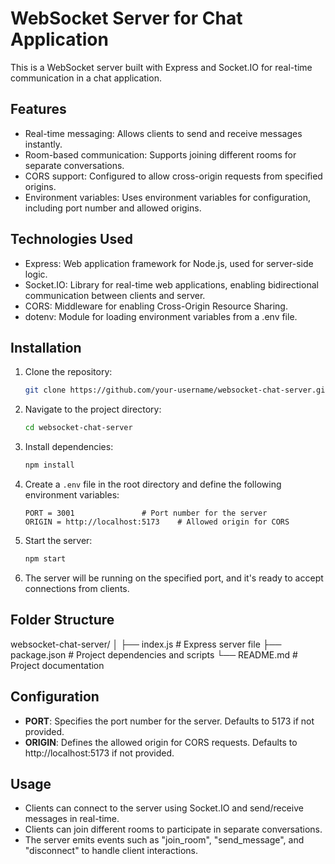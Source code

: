 # WebSocket Server for Chat Application

This is a WebSocket server built with Express and Socket.IO for real-time communication in a chat application.

## Features

- Real-time messaging: Allows clients to send and receive messages instantly.
- Room-based communication: Supports joining different rooms for separate conversations.
- CORS support: Configured to allow cross-origin requests from specified origins.
- Environment variables: Uses environment variables for configuration, including port number and allowed origins.

## Technologies Used

- Express: Web application framework for Node.js, used for server-side logic.
- Socket.IO: Library for real-time web applications, enabling bidirectional communication between clients and server.
- CORS: Middleware for enabling Cross-Origin Resource Sharing.
- dotenv: Module for loading environment variables from a .env file.

## Installation

1. Clone the repository:

    ```bash
    git clone https://github.com/your-username/websocket-chat-server.git
    ```

2. Navigate to the project directory:

    ```bash
    cd websocket-chat-server
    ```

3. Install dependencies:

    ```bash
    npm install
    ```

4. Create a `.env` file in the root directory and define the following environment variables:

    ```plaintext
    PORT = 3001               # Port number for the server
    ORIGIN = http://localhost:5173    # Allowed origin for CORS
    ```

5. Start the server:

    ```bash
    npm start
    ```

6. The server will be running on the specified port, and it's ready to accept connections from clients.

## Folder Structure

websocket-chat-server/
│
├── index.js # Express server file
├── package.json # Project dependencies and scripts
└── README.md # Project documentation


## Configuration

- **PORT**: Specifies the port number for the server. Defaults to 5173 if not provided.
- **ORIGIN**: Defines the allowed origin for CORS requests. Defaults to http://localhost:5173 if not provided.

## Usage

- Clients can connect to the server using Socket.IO and send/receive messages in real-time.
- Clients can join different rooms to participate in separate conversations.
- The server emits events such as "join_room", "send_message", and "disconnect" to handle client interactions.


